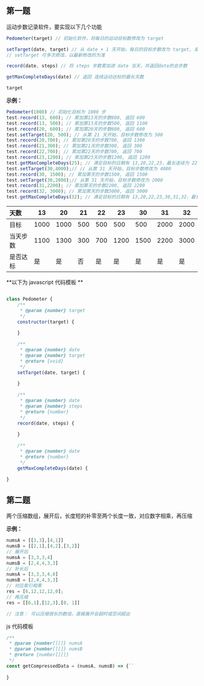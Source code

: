 ## 第一题

运动步数记录软件，要实现以下几个功能

```javascript
Pedometer(target) // 初始化软件，将每日的运动目标数修改为 target

setTarget(date, target) // 从 date + 1 天开始，每日的目标步数改为 target, 即date当日即以前的目标不进行修改 (根据答题最后的结果来说，是不存在 30号去修改21号以后的目标 这种情况的)
// setTarget 可多次修改，以最新修改的为准

record(date, steps) // 将 steps 步数累加进 date 当天，并返回date的总步数

getMaxCompleteDays(date) // 返回 连续运动达标的最长天数

target
```



**示例：**

```javascript
Pedometer(1000) // 初始化目标为 1000 步
test.record(13, 600); // 累加第13天的步数600, 返回 600
test.record(13, 500); // 累加第13天的步数500, 返回 1100
test.record(20, 600); // 累加第20天的步数600, 返回 600
test.setTarget(20, 500); // 从第 21 天开始，目标步数修改为 500
test.record(20,700); // 累加第20天的步数700, 返回 1300
test.record(21,300); // 累加第21天的步数300, 返回 300
test.record(22,700); // 累加第22天的步数700, 返回 700
test.record(23,1200); // 累加第23天的步数1200, 返回 1200
test.getMaxCompleteDays(25); // 满足目标的日期有 13,20,22,23，最长连续为 22,23, 返回2
test.setTarget(30,4000);// // 从第 31 天开始，目标步数修改为 4000
test.record(30, 1500); // 累加第天的步数1500, 返回 1500
test.setTarget(30,2000);// 从第 31 天开始，目标步数修改为 2000
test.record(31,2200); // 累加第天的步数2200, 返回 2200
test.record(32, 3000); // 累加第天的步数3000, 返回 3000
test.getMaxCompleteDays(32); // 满足目标的日期有 13,20,22,23,30,31,32，最长连续为 30,31,32，返回3
```

| 天数     | 13   | 20   | 21   | 22   | 23   | 30   | 31   | 32   |
| :------- | ---- | ---- | ---- | ---- | ---- | ---- | ---- | ---- |
| 目标     | 1000 | 1000 | 500  | 500  | 500  | 500  | 2000 | 2000 |
| 当天步数 | 1100 | 1300 | 300  | 700  | 1200 | 1500 | 2200 | 3000 |
| 是否达标 | 是   | 是   | 否   | 是   | 是   | 是   | 是   | 是   |

**以下为 javascript 代码模板 **

```javascript

class Pedometer {
    /**
     * @param {number} target
     */
    constructor(target) {
        
    }

    /**
     * @param {number} date
     * @param {number} target
     * @return {void}
     */
    setTarget(date, target) {
        
    }

    /**
     * @param {number} date
     * @param {number} steps
     * @return {number}
     */
    record(date, steps) {
        
    }

    /**
     * @param {number} date
     * @return {number}
     */
    getMaxCompleteDays(date) {
        
}
```



## 第二题

两个压缩数组，展开后，长度短的补零至两个长度一致，对应数字相乘，再压缩



**示例：** 

```javascript
numsA = [[3,3],[4,1]] 
numsB = [[2,1],[4,2],[3,2]] 
// 展开后 
numsA = [3,3,3,4]
numsB = [2,4,4,3,3]
// 补长后
numsA = [3,3,3,4,0]
numsB = [2,4,4,3,3]
// 对应索引相乘
res = [6,12,12,12,0];
// 再压缩
res = [[6,1],[12,3],[0, 1]]

// 注意： 可以压缩很长的数组，直接展开会超时或空间超出
```

js 代码模板

```javascript
/**
 * @param {number[][]} numsA
 * @param {number[][]} numsB
 * @return {number[][]}
 */
const getCompressedData = (numsA, numsB) => {``
    
}
```


